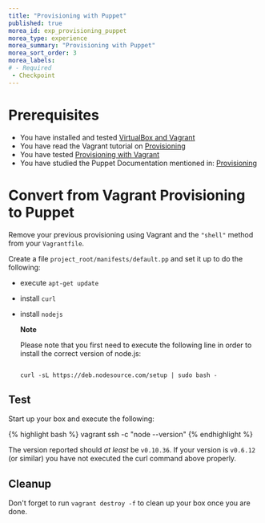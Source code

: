 ```yaml
---
title: "Provisioning with Puppet"
published: true
morea_id: exp_provisioning_puppet
morea_type: experience
morea_summary: "Provisioning with Puppet"
morea_sort_order: 3
morea_labels:
# - Required
 - Checkpoint
---
```


# Prerequisites
- You have installed and tested [VirtualBox and Vagrant]({{site.baseurl}}/modules/getStarted)
- You have read the Vagrant tutorial on [Provisioning](http://docs.vagrantup.com/v2/provisioning/index.html)
- You have tested [Provisioning with Vagrant]({{site.baseurl}}/morea/DeployProvisioning/exp_provisioning.html)
- You have studied the Puppet Documentation mentioned in: [Provisioning]({{site.baseurl}}/morea/DeployProvisioning/reading_provisioning.html)

# Convert from Vagrant Provisioning to Puppet
Remove your previous provisioning using Vagrant and the `"shell"` method from your `Vagrantfile`.

Create a file `project_root/manifests/default.pp` and set it up to do the following:

- execute `apt-get update`
- install `curl`
- install `nodejs`

  <div class="alert alert-info" role="alert"><b>Note</b>
  <p>Please note that you first need to execute the following line in order to install the correct version of node.js:  </p>
  <code>
  curl -sL https://deb.nodesource.com/setup | sudo bash -
  </code>
  </div>

## Test
Start up your box and execute the following:

{% highlight bash %}
vagrant ssh -c "node --version"
{% endhighlight %}

The version reported should *at least* be `v0.10.36`. If your version is `v0.6.12` (or similar) you have not executed the curl command above properly.

## Cleanup
Don't forget to run `vagrant destroy -f` to clean up your box once you are done.

<!--
# Checkpoint

TODO: At this point I would want them to download and execute a script that gathers some information and sends it to me...
-->